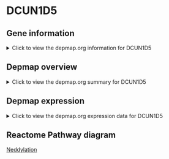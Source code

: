 <h1>DCUN1D5</h1>

<h2>Gene information</h2>
<details>
  <summary>Click to view the depmap.org information for DCUN1D5</summary>
  <iframe src="https://depmap.org/portal/gene/DCUN1D5?tab=about" style="border:none;width:100%;height:800px"></iframe>
</details>

<h2>Depmap overview</h2>
<details>
  <summary>Click to view the depmap.org summary for DCUN1D5</summary>
  <iframe src="https://depmap.org/portal/gene/DCUN1D5?tab=overview" style="border:none;width:100%;height:800px"></iframe>
</details>

<h2>Depmap expression</h2>
<details>
  <summary>Click to view the depmap.org expression data for DCUN1D5</summary>
  <iframe src="https://depmap.org/portal/gene/DCUN1D5?tab=characterization" style="border:none;width:100%;height:800px"></iframe>
</details>



<h2>Reactome Pathway diagram</h2>
<a href="https://reactome.org/PathwayBrowser/#/R-HSA-8951664" target="_BLANK">Neddylation</a>



